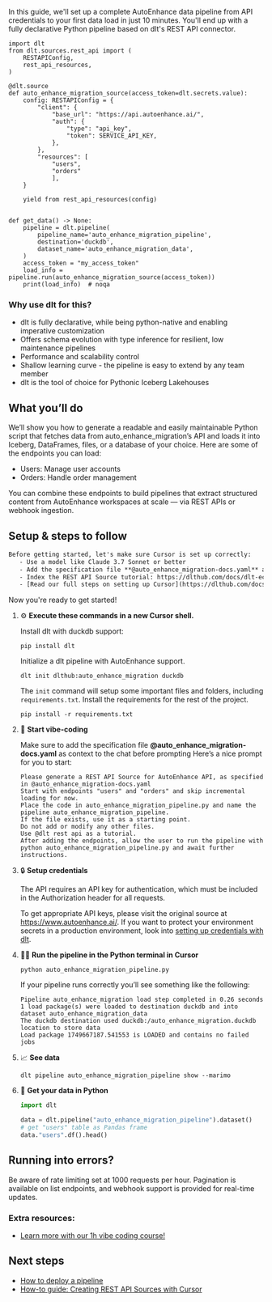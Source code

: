 In this guide, we'll set up a complete AutoEnhance data pipeline from API credentials to your first data load in just 10 minutes. You'll end up with a fully declarative Python pipeline based on dlt's REST API connector.

```python-outcome
import dlt
from dlt.sources.rest_api import (
    RESTAPIConfig,
    rest_api_resources,
)

@dlt.source
def auto_enhance_migration_source(access_token=dlt.secrets.value):
    config: RESTAPIConfig = {
        "client": {
            "base_url": "https://api.autoenhance.ai/",
            "auth": {
                "type": "api_key",
                "token": SERVICE_API_KEY,
            },
        },
        "resources": [
            "users",
            "orders"
            ],
    }

    yield from rest_api_resources(config)


def get_data() -> None:
    pipeline = dlt.pipeline(
        pipeline_name='auto_enhance_migration_pipeline',
        destination='duckdb',
        dataset_name='auto_enhance_migration_data', 
    )
    access_token = "my_access_token"
    load_info = pipeline.run(auto_enhance_migration_source(access_token))
    print(load_info)  # noqa
```

### Why use dlt for this?

- dlt is fully declarative, while being python-native and enabling imperative customization
- Offers schema evolution with type inference for resilient, low maintenance pipelines
- Performance and scalability control
- Shallow learning curve - the pipeline is easy to extend by any team member
- dlt is the tool of choice for Pythonic Iceberg Lakehouses

## What you’ll do

We’ll show you how to generate a readable and easily maintainable Python script that fetches data from auto_enhance_migration’s API and loads it into Iceberg, DataFrames, files, or a database of your choice. Here are some of the endpoints you can load:

- Users: Manage user accounts
- Orders: Handle order management

You can combine these endpoints to build pipelines that extract structured content from AutoEnhance workspaces at scale — via REST APIs or webhook ingestion.

## Setup & steps to follow

```default
Before getting started, let's make sure Cursor is set up correctly:
   - Use a model like Claude 3.7 Sonnet or better
   - Add the specification file **@auto_enhance_migration-docs.yaml** as context
   - Index the REST API Source tutorial: https://dlthub.com/docs/dlt-ecosystem/verified-sources/rest_api/ and add it to context as **@dlt rest api**
   - [Read our full steps on setting up Cursor](https://dlthub.com/docs/dlt-ecosystem/llm-tooling/cursor-restapi#23-configuring-cursor-with-documentation)
```

Now you're ready to get started! 

1. ⚙️ **Execute these commands in a new Cursor shell.**
    
    Install dlt with duckdb support:
    ```shell
    pip install dlt
    ```

    Initialize a dlt pipeline with AutoEnhance support.
    ```shell
    dlt init dlthub:auto_enhance_migration duckdb
    ```

    The `init` command will setup some important files and folders, including `requirements.txt`. Install the requirements for the rest of the project.
    ```shell
    pip install -r requirements.txt
    ```
    
2. 🤠 **Start vibe-coding**
    
    Make sure to add the specification file **@auto_enhance_migration-docs.yaml** as context to the chat before prompting
    Here’s a nice prompt for you to start: 
    
    ```prompt
    Please generate a REST API Source for AutoEnhance API, as specified in @auto_enhance_migration-docs.yaml 
    Start with endpoints "users" and "orders" and skip incremental loading for now. 
    Place the code in auto_enhance_migration_pipeline.py and name the pipeline auto_enhance_migration_pipeline. 
    If the file exists, use it as a starting point. 
    Do not add or modify any other files. 
    Use @dlt rest api as a tutorial. 
    After adding the endpoints, allow the user to run the pipeline with python auto_enhance_migration_pipeline.py and await further instructions.
    ```

    
3. 🔒 **Setup credentials** 
    
    The API requires an API key for authentication, which must be included in the Authorization header for all requests.
    
    To get appropriate API keys, please visit the original source at https://www.autoenhance.ai/.
    If you want to protect your environment secrets in a production environment, look into [setting up credentials with dlt](https://dlthub.com/docs/walkthroughs/add_credentials).
    
4. 🏃‍♀️ **Run the pipeline in the Python terminal in Cursor**
    
    ```shell
    python auto_enhance_migration_pipeline.py
    ```
    
    If your pipeline runs correctly you’ll see something like the following:
    
    ```shell
    Pipeline auto_enhance_migration load step completed in 0.26 seconds
    1 load package(s) were loaded to destination duckdb and into dataset auto_enhance_migration_data
    The duckdb destination used duckdb:/auto_enhance_migration.duckdb location to store data
    Load package 1749667187.541553 is LOADED and contains no failed jobs
    ```
    
5. 📈 **See data**
    
    ```shell
    dlt pipeline auto_enhance_migration_pipeline show --marimo
    ```
    
6. 🐍 **Get your data in Python**
    
    ```python
    import dlt

   data = dlt.pipeline("auto_enhance_migration_pipeline").dataset()
   # get "users" table as Pandas frame
   data."users".df().head()
    ```

## Running into errors?

Be aware of rate limiting set at 1000 requests per hour. Pagination is available on list endpoints, and webhook support is provided for real-time updates.

### Extra resources:

- [Learn more with our 1h vibe coding course!](https://www.youtube.com/watch?v=GGid70rnJuM)

## Next steps

- [How to deploy a pipeline](https://dlthub.com/docs/walkthroughs/deploy-a-pipeline)
- [How-to guide: Creating REST API Sources with Cursor](https://dlthub.com/docs/dlt-ecosystem/llm-tooling/cursor-restapi)